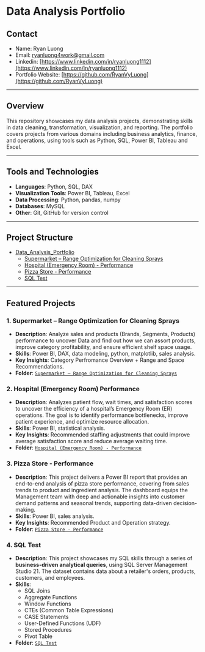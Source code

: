 # Data Analysis Portfolio

## Contact
- Name: Ryan Luong
- Email: [ryanluong4work@gmail.com](mailto:ryanluong4work@gmail.com)
- Linkedin: [https://www.linkedin.com/in/ryanluong1112](https://www.linkedin.com/in/ryanluong1112)
- Portfolio Website: [https://github.com/RyanVyLuong](https://github.com/RyanVyLuong)

---

## Overview
This repository showcases my data analysis projects, demonstrating skills in data cleaning, transformation, visualization, and reporting. The portfolio covers projects from various domains including business analytics, finance, and operations, using tools such as Python, SQL, Power BI, Tableau and Excel.

---

## Tools and Technologies
- **Languages**: Python, SQL, DAX
- **Visualization Tools**: Power BI, Tableau, Excel
- **Data Processing**: Python, pandas, numpy
- **Databases**: MySQL
- **Other**: Git, GitHub for version control

---

## Project Structure
 - [Data_Analysis_Portfolio](https://github.com/luongtonvy/Data_Analysis_Portfolio)
    - [Supermarket – Range Optimization for Cleaning Sprays](https://github.com/luongtonvy/Data_Analysis_Portfolio/tree/main/Supermarket%20–%20Range%20Optimization%20for%20Cleaning%20Sprays)
    - [Hospital (Emergency Room) - Performance](https://github.com/luongtonvy/Data_Analysis_Portfolio/tree/main/Hospital%20(Emergency%20Room)%20Performance)
    - [Pizza Store - Performance](https://github.com/luongtonvy/Data_Analysis_Portfolio/tree/ad5505a6271856770104c7a379e22f0b0021035c/Pizza%20Store%20-%20Performance)
    - [SQL Test](https://github.com/luongtonvy/Data_Analysis_Portfolio/tree/ad5505a6271856770104c7a379e22f0b0021035c/SQL%20Test)
         
---

## Featured Projects

### 1. Supermarket – Range Optimization for Cleaning Sprays
- **Description**: Analyze sales and products (Brands, Segments, Products) performance to uncover Data and find out how we can assort products, improve category profitability, and ensure efficient shelf space usage.
- **Skills**: Power BI, DAX, data modeling, python, matplotlib, sales analysis.
- **Key Insights**: Category Perfromance Overview + Range and Space Recommendations.
- **Folder**: [`Supermarket – Range Optimization for Cleaning Sprays`](https://github.com/luongtonvy/Data_Analysis_Portfolio/tree/main/Supermarket%20–%20Range%20Optimization%20for%20Cleaning%20Sprays)

### 2. Hospital (Emergency Room) Performance
- **Description**: Analyzes patient flow, wait times, and satisfaction scores to uncover the efficiency of a hospital’s Emergency Room (ER) operations. The goal is to identify performance bottlenecks, improve patient experience, and optimize resource allocation.
- **Skills**: Power BI, statistical analysis.
- **Key Insights**: Recommended staffing adjustments that could improve average satisfaction score and reduce average waiting time.
- **Folder**: [`Hospital (Emergency Room) - Performance`](https://github.com/luongtonvy/Data_Analysis_Portfolio/tree/main/Hospital%20(Emergency%20Room)%20Performance)

### 3. Pizza Store - Performance
- **Description**: This project delivers a Power BI report that provides an end-to-end analysis of pizza store performance, covering from sales trends to product and ingredient analysis. The dashboard equips the Management team with deep and actionable insights into customer demand patterns and seasonal trends, supporting data-driven decision-making.
- **Skills**: Power BI, sales analysis.
- **Key Insights**: Recommended Product and Operation strategy.
- **Folder**: [`Pizza Store - Performance`](https://github.com/luongtonvy/Data_Analysis_Portfolio/tree/ad5505a6271856770104c7a379e22f0b0021035c/Pizza%20Store%20-%20Performance)

### 4. SQL Test
- **Description**: This project showcases my SQL skills through a series of **business-driven analytical queries**, using SQL Server Management Studio 21. The dataset contains data about a retailer's orders, products, customers, and employees.
- **Skills**:
    - SQL Joins
    - Aggregate Functions
    - Window Functions
    - CTEs (Common Table Expressions)
    - CASE Statements
    - User-Defined Functions (UDF)
    - Stored Procedures
    - Pivot Table
- **Folder**: [`SQL Test`](https://github.com/luongtonvy/Data_Analysis_Portfolio/tree/88d8780f691b3a100eaf774a049c4e9ff51c8f60/SQL%20Test)


